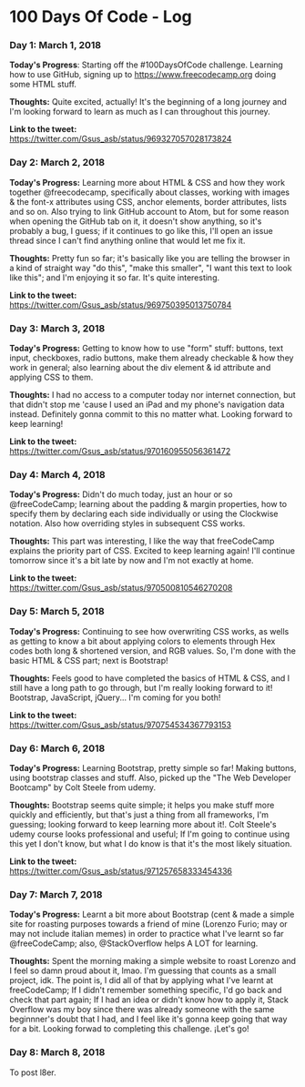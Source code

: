 # 100 Days Of Code - Log

### Day 1: March 1, 2018

**Today's Progress**: Starting off the #100DaysOfCode challenge. Learning how to use GitHub, signing up to https://www.freecodecamp.org doing some HTML stuff.

**Thoughts:** Quite excited, actually! It's the beginning of a long journey and I'm looking forward to learn as much as I can throughout this journey.

**Link to the tweet:** https://twitter.com/Gsus_asb/status/969327057028173824

### Day 2: March 2, 2018

**Today's Progress:** Learning more about HTML & CSS and how they work together @freecodecamp, specifically about classes, working with images & the font-x attributes using CSS, anchor elements, border attributes, lists and so on. Also trying to link GitHub account to Atom, but for some reason when opening the GitHub tab on it, it doesn't show anything, so it's probably a bug, I guess; if it continues to go like this, I'll open an issue thread since I can't find anything online that would let me fix it.
 
**Thoughts:** Pretty fun so far; it's basically like you are telling the browser in a kind of straight way "do this", "make this smaller", "I want this text to look like this"; and I'm enjoying it so far. It's quite interesting.

**Link to the tweet:** https://twitter.com/Gsus_asb/status/969750395013750784

### Day 3: March 3, 2018

**Today's Progress:** Getting to know how to use "form" stuff: buttons, text input, checkboxes, radio buttons, make them already checkable & how they work in general; also learning about the div element & id attribute and applying CSS to them.

**Thoughts:** I had no access to a computer today nor internet connection, but that didn't stop me 'cause I used an iPad and my phone's navigation data instead. Definitely gonna commit to this no matter what. Looking forward to keep learning!

**Link to the tweet:** https://twitter.com/Gsus_asb/status/970160955056361472

### Day 4: March 4, 2018 

**Today's Progress:** Didn't do much today, just an hour or so @freeCodeCamp; learning about the padding & margin properties, how to specify them by declaring each side individually or using the Clockwise notation. Also how overriding styles in subsequent CSS works. 

**Thoughts:** This part was interesting, I like the way that freeCodeCamp explains the priority part of CSS. Excited to keep learning again! I'll continue tomorrow since it's a bit late by now and I'm not exactly at home. 

**Link to the tweet:** https://twitter.com/Gsus_asb/status/970500810546270208

### Day 5: March 5, 2018

**Today's Progress:** Continuing to see how overwriting CSS works, as wells as getting to know a bit about applying colors to elements through Hex codes both long & shortened version, and RGB values. So, I'm done with the basic HTML & CSS part; next is Bootstrap!

**Thoughts:** Feels good to have completed the basics of HTML & CSS, and I still have a long path to go through, but I'm really looking forward to it! Bootstrap, JavaScript, jQuery... I'm coming for you both!

**Link to the tweet:** https://twitter.com/Gsus_asb/status/970754534367793153

### Day 6: March 6, 2018

**Today's Progress:** Learning Bootstrap, pretty simple so far! Making buttons, using bootstrap classes and stuff. Also, picked up the "The Web Developer Bootcamp" by Colt Steele from udemy.

**Thoughts:** Bootstrap seems quite simple; it helps you make stuff more quickly and efficiently, but that's just a thing from all frameworks, I'm guessing; looking forward to keep learning more about it!.
Colt Steele's udemy course looks professional and useful; If I'm going to continue using this yet I don't know, but what I do know is that it's the most likely situation.

**Link to the tweet:** https://twitter.com/Gsus_asb/status/971257658333454336

### Day 7: March 7, 2018

**Today's Progress:** Learnt a bit more about Bootstrap (cent & made a simple site for roasting purposes towards a friend of mine (Lorenzo Furio; may or may not include italian memes) in order to practice what I've learnt so far @freeCodeCamp; also, @StackOverflow helps A LOT for learning.

**Thoughts:** Spent the morning making a simple website to roast Lorenzo and I feel so damn proud about it, lmao. I'm guessing that counts as a small project, idk. The point is, I did all of that by applying what I've learnt at freeCodeCamp; If I didn't remember something specific, I'd go back and check that part again; If I had an idea or didn't know how to apply it, Stack Overflow was my boy since there was already someone with the same beginnner's doubt that I had, and I feel like it's gonna keep going that way for a bit. Looking forwad to completing this challenge. ¡Let's go!

### Day 8: March 8, 2018
To post l8er.
